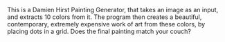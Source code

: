 This is a Damien Hirst Painting Generator, that takes an image as an input, and extracts 10 colors from it. 
The program then creates a beautiful, contemporary, extremely expensive work of art from these colors, by placing dots in a grid.
Does the final painting match your couch?
